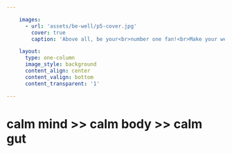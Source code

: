 ```yaml
---

    images:
      - url: 'assets/be-well/p5-cover.jpg'
        cover: true
        caption: 'Above all, be your<br>number one fan!<br>Make your wellbeing<br>your priority...'

    layout:
      type: one-column
      image_style: background
      content_align: center
      content_valign: bottom
      content_transparent: '1'

---
```


<h1>calm mind >> calm body >> calm gut</h1>
